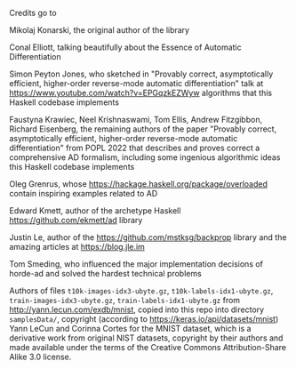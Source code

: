 Credits go to

Mikolaj Konarski, the original author of the library

Conal Elliott, talking beautifully about the Essence of Automatic Differentiation

Simon Peyton Jones, who sketched in "Provably correct, asymptotically efficient, higher-order reverse-mode automatic differentiation" talk at https://www.youtube.com/watch?v=EPGqzkEZWyw algorithms that this Haskell codebase implements

Faustyna Krawiec, Neel Krishnaswami, Tom Ellis, Andrew Fitzgibbon, Richard Eisenberg, the remaining authors of the paper "Provably correct, asymptotically efficient, higher-order reverse-mode automatic differentiation" from POPL 2022 that describes and proves correct a comprehensive AD formalism, including some ingenious algorithmic ideas this Haskell codebase implements

Oleg Grenrus, whose https://hackage.haskell.org/package/overloaded contain inspiring examples related to AD

Edward Kmett, author of the archetype Haskell https://github.com/ekmett/ad library

Justin Le, author of the https://github.com/mstksg/backprop library and the amazing articles at https://blog.jle.im

Tom Smeding, who influenced the major implementation decisions of horde-ad and solved the hardest technical problems



Authors of files `t10k-images-idx3-ubyte.gz`, `t10k-labels-idx1-ubyte.gz`, `train-images-idx3-ubyte.gz`, `train-labels-idx1-ubyte.gz` from http://yann.lecun.com/exdb/mnist, copied into this repo into directory `samplesData/`, copyright (according to https://keras.io/api/datasets/mnist) Yann LeCun and Corinna Cortes for the MNIST dataset, which is a derivative work from original NIST datasets, copyright by their authors and made available under the terms of the Creative Commons Attribution-Share Alike 3.0 license.
